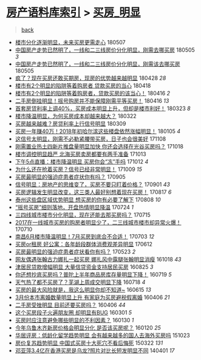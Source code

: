 [房产语料库索引](../../README.md)  > [买房_明显](买房_明显.md)
====
> [back](../README.md)

- [楼市分化逐渐明显，未来买房更需走心](http://jkwz.applinzi.com/ittc/7100373411358573584.html#%E6%A5%BC%E5%B8%82%E5%88%86%E5%8C%96%E9%80%90%E6%B8%90%E6%98%8E%E6%98%BE%EF%BC%8C%E6%9C%AA%E6%9D%A5%E4%B9%B0%E6%88%BF%E6%9B%B4%E9%9C%80%E8%B5%B0%E5%BF%83) 180507  
- [中国房产走势已然明了，一线和二三线房价分化明显，刚需去哪买房](http://jkwz.applinzi.com/ittc/7099622077223142407.html#%E4%B8%AD%E5%9B%BD%E6%88%BF%E4%BA%A7%E8%B5%B0%E5%8A%BF%E5%B7%B2%E7%84%B6%E6%98%8E%E4%BA%86%EF%BC%8C%E4%B8%80%E7%BA%BF%E5%92%8C%E4%BA%8C%E4%B8%89%E7%BA%BF%E6%88%BF%E4%BB%B7%E5%88%86%E5%8C%96%E6%98%8E%E6%98%BE%EF%BC%8C%E5%88%9A%E9%9C%80%E5%8E%BB%E5%93%AA%E4%B9%B0%E6%88%BF) 180505 *3* 
- [中国房产走势已然明了，一线和二三线房价分化明显，刚需该去哪买房](http://jkwz.applinzi.com/ittc/7099618243235021840.html#%E4%B8%AD%E5%9B%BD%E6%88%BF%E4%BA%A7%E8%B5%B0%E5%8A%BF%E5%B7%B2%E7%84%B6%E6%98%8E%E4%BA%86%EF%BC%8C%E4%B8%80%E7%BA%BF%E5%92%8C%E4%BA%8C%E4%B8%89%E7%BA%BF%E6%88%BF%E4%BB%B7%E5%88%86%E5%8C%96%E6%98%8E%E6%98%BE%EF%BC%8C%E5%88%9A%E9%9C%80%E8%AF%A5%E5%8E%BB%E5%93%AA%E4%B9%B0%E6%88%BF) 180505  
- [疯了？现在买房还敢买期房，现房的优势越来越明显](http://jkwz.applinzi.com/ittc/7096975015037895697.html#%E7%96%AF%E4%BA%86%EF%BC%9F%E7%8E%B0%E5%9C%A8%E4%B9%B0%E6%88%BF%E8%BF%98%E6%95%A2%E4%B9%B0%E6%9C%9F%E6%88%BF%EF%BC%8C%E7%8E%B0%E6%88%BF%E7%9A%84%E4%BC%98%E5%8A%BF%E8%B6%8A%E6%9D%A5%E8%B6%8A%E6%98%8E%E6%98%BE) 180428 *28* 
- [楼市有2个明显的陷阱等着购房者 贷款买房的当心](http://jkwz.applinzi.com/ittc/7093259431171326987.html#%E6%A5%BC%E5%B8%82%E6%9C%892%E4%B8%AA%E6%98%8E%E6%98%BE%E7%9A%84%E9%99%B7%E9%98%B1%E7%AD%89%E7%9D%80%E8%B4%AD%E6%88%BF%E8%80%85+%E8%B4%B7%E6%AC%BE%E4%B9%B0%E6%88%BF%E7%9A%84%E5%BD%93%E5%BF%83) 180418  
- [楼市有2个明显的陷阱等着购房者，贷款买房的该当心！](http://jkwz.applinzi.com/ittc/7092694068956234768.html#%E6%A5%BC%E5%B8%82%E6%9C%892%E4%B8%AA%E6%98%8E%E6%98%BE%E7%9A%84%E9%99%B7%E9%98%B1%E7%AD%89%E7%9D%80%E8%B4%AD%E6%88%BF%E8%80%85%EF%BC%8C%E8%B4%B7%E6%AC%BE%E4%B9%B0%E6%88%BF%E7%9A%84%E8%AF%A5%E5%BD%93%E5%BF%83%EF%BC%81) 180416 *2* 
- [二手房倒挂明显！摇号购房并不能保障刚需平等买房！](http://jkwz.applinzi.com/ittc/7092629392109077511.html#%E4%BA%8C%E6%89%8B%E6%88%BF%E5%80%92%E6%8C%82%E6%98%8E%E6%98%BE%EF%BC%81%E6%91%87%E5%8F%B7%E8%B4%AD%E6%88%BF%E5%B9%B6%E4%B8%8D%E8%83%BD%E4%BF%9D%E9%9A%9C%E5%88%9A%E9%9C%80%E5%B9%B3%E7%AD%89%E4%B9%B0%E6%88%BF%EF%BC%81) 180416 *13* 
- [首套房贷利率上调40%，买房成本明显上升，但却是楼市利好！](http://jkwz.applinzi.com/ittc/7083712720505668614.html#%E9%A6%96%E5%A5%97%E6%88%BF%E8%B4%B7%E5%88%A9%E7%8E%87%E4%B8%8A%E8%B0%8340%25%EF%BC%8C%E4%B9%B0%E6%88%BF%E6%88%90%E6%9C%AC%E6%98%8E%E6%98%BE%E4%B8%8A%E5%8D%87%EF%BC%8C%E4%BD%86%E5%8D%B4%E6%98%AF%E6%A5%BC%E5%B8%82%E5%88%A9%E5%A5%BD%EF%BC%81) 180323 *8* 
- [楼市降温明显，为何买房成本却越来越大？](http://jkwz.applinzi.com/ittc/7083209494928819206.html#%E6%A5%BC%E5%B8%82%E9%99%8D%E6%B8%A9%E6%98%8E%E6%98%BE%EF%BC%8C%E4%B8%BA%E4%BD%95%E4%B9%B0%E6%88%BF%E6%88%90%E6%9C%AC%E5%8D%B4%E8%B6%8A%E6%9D%A5%E8%B6%8A%E5%A4%A7%EF%BC%9F) 180322  
- [买房越来越难？房贷利率上行信号明显](http://jkwz.applinzi.com/ittc/7078521337872385030.html#%E4%B9%B0%E6%88%BF%E8%B6%8A%E6%9D%A5%E8%B6%8A%E9%9A%BE%EF%BC%9F%E6%88%BF%E8%B4%B7%E5%88%A9%E7%8E%87%E4%B8%8A%E8%A1%8C%E4%BF%A1%E5%8F%B7%E6%98%8E%E6%98%BE) 180309  
- [买房一年赚40万！2018年初哈尔滨这些楼盘依然涨幅明显！](http://jkwz.applinzi.com/ittc/7055070131279889414.html#%E4%B9%B0%E6%88%BF%E4%B8%80%E5%B9%B4%E8%B5%9A40%E4%B8%87%EF%BC%812018%E5%B9%B4%E5%88%9D%E5%93%88%E5%B0%94%E6%BB%A8%E8%BF%99%E4%BA%9B%E6%A5%BC%E7%9B%98%E4%BE%9D%E7%84%B6%E6%B6%A8%E5%B9%85%E6%98%8E%E6%98%BE%EF%BC%81) 180105 *4* 
- [这信号太明显，刚需不必勒紧腰带买房，日子也会很美好](http://jkwz.applinzi.com/ittc/7033627947020321809.html#%E8%BF%99%E4%BF%A1%E5%8F%B7%E5%A4%AA%E6%98%8E%E6%98%BE%EF%BC%8C%E5%88%9A%E9%9C%80%E4%B8%8D%E5%BF%85%E5%8B%92%E7%B4%A7%E8%85%B0%E5%B8%A6%E4%B9%B0%E6%88%BF%EF%BC%8C%E6%97%A5%E5%AD%90%E4%B9%9F%E4%BC%9A%E5%BE%88%E7%BE%8E%E5%A5%BD) 171108  
- [刚需置业热土四新片推盘量明显加快 你还会选择在光谷买房吗？](http://jkwz.applinzi.com/ittc/7025716579734651920.html#%E5%88%9A%E9%9C%80%E7%BD%AE%E4%B8%9A%E7%83%AD%E5%9C%9F%E5%9B%9B%E6%96%B0%E7%89%87%E6%8E%A8%E7%9B%98%E9%87%8F%E6%98%8E%E6%98%BE%E5%8A%A0%E5%BF%AB+%E4%BD%A0%E8%BF%98%E4%BC%9A%E9%80%89%E6%8B%A9%E5%9C%A8%E5%85%89%E8%B0%B7%E4%B9%B0%E6%88%BF%E5%90%97%EF%BC%9F) 171018  
- [楼市调控明显趋严 北海买房卖房都要有两手准备](http://jkwz.applinzi.com/ittc/7023903380068631568.html#%E6%A5%BC%E5%B8%82%E8%B0%83%E6%8E%A7%E6%98%8E%E6%98%BE%E8%B6%8B%E4%B8%A5+%E5%8C%97%E6%B5%B7%E4%B9%B0%E6%88%BF%E5%8D%96%E6%88%BF%E9%83%BD%E8%A6%81%E6%9C%89%E4%B8%A4%E6%89%8B%E5%87%86%E5%A4%87) 171013  
- [下午5点直播：楼市降温明显 买房你会“冻”手吗](http://jkwz.applinzi.com/ittc/7023505107226985489.html#%E4%B8%8B%E5%8D%885%E7%82%B9%E7%9B%B4%E6%92%AD%EF%BC%9A%E6%A5%BC%E5%B8%82%E9%99%8D%E6%B8%A9%E6%98%8E%E6%98%BE+%E4%B9%B0%E6%88%BF%E4%BD%A0%E4%BC%9A%E2%80%9C%E5%86%BB%E2%80%9D%E6%89%8B%E5%90%97) 171012 *4* 
- [为什么还在抢着买房？信号已经非常明显！](http://jkwz.applinzi.com/ittc/7022489935062500368.html#%E4%B8%BA%E4%BB%80%E4%B9%88%E8%BF%98%E5%9C%A8%E6%8A%A2%E7%9D%80%E4%B9%B0%E6%88%BF%EF%BC%9F%E4%BF%A1%E5%8F%B7%E5%B7%B2%E7%BB%8F%E9%9D%9E%E5%B8%B8%E6%98%8E%E6%98%BE%EF%BC%81) 171009 *15* 
- [买房最明显的强迫症患者症状你有吗？](http://jkwz.applinzi.com/ittc/7009814122584343568.html#%E4%B9%B0%E6%88%BF%E6%9C%80%E6%98%8E%E6%98%BE%E7%9A%84%E5%BC%BA%E8%BF%AB%E7%97%87%E6%82%A3%E8%80%85%E7%97%87%E7%8A%B6%E4%BD%A0%E6%9C%89%E5%90%97%EF%BC%9F) 170905  
- [信号明显：房地产的思维变了，买房不要只盯着价格？](http://jkwz.applinzi.com/ittc/7008387971324331024.html#%E4%BF%A1%E5%8F%B7%E6%98%8E%E6%98%BE%EF%BC%9A%E6%88%BF%E5%9C%B0%E4%BA%A7%E7%9A%84%E6%80%9D%E7%BB%B4%E5%8F%98%E4%BA%86%EF%BC%8C%E4%B9%B0%E6%88%BF%E4%B8%8D%E8%A6%81%E5%8F%AA%E7%9B%AF%E7%9D%80%E4%BB%B7%E6%A0%BC%EF%BC%9F) 170901 *43* 
- [买房逻辑发生明显改变，这三类人最好别想着现在买房！](http://jkwz.applinzi.com/ittc/7002857728924714001.html#%E4%B9%B0%E6%88%BF%E9%80%BB%E8%BE%91%E5%8F%91%E7%94%9F%E6%98%8E%E6%98%BE%E6%94%B9%E5%8F%98%EF%BC%8C%E8%BF%99%E4%B8%89%E7%B1%BB%E4%BA%BA%E6%9C%80%E5%A5%BD%E5%88%AB%E6%83%B3%E7%9D%80%E7%8E%B0%E5%9C%A8%E4%B9%B0%E6%88%BF%EF%BC%81) 170817 *6* 
- [泰州这些盘区域优势明显 想买房的你有必要了解下](http://jkwz.applinzi.com/ittc/6999447222654338065.html#%E6%B3%B0%E5%B7%9E%E8%BF%99%E4%BA%9B%E7%9B%98%E5%8C%BA%E5%9F%9F%E4%BC%98%E5%8A%BF%E6%98%8E%E6%98%BE+%E6%83%B3%E4%B9%B0%E6%88%BF%E7%9A%84%E4%BD%A0%E6%9C%89%E5%BF%85%E8%A6%81%E4%BA%86%E8%A7%A3%E4%B8%8B) 170808 *10* 
- [“摇号买房”细则落地，开盘热情明显降温](http://jkwz.applinzi.com/ittc/6993938172994913296.html#%E2%80%9C%E6%91%87%E5%8F%B7%E4%B9%B0%E6%88%BF%E2%80%9D%E7%BB%86%E5%88%99%E8%90%BD%E5%9C%B0%EF%BC%8C%E5%BC%80%E7%9B%98%E7%83%AD%E6%83%85%E6%98%8E%E6%98%BE%E9%99%8D%E6%B8%A9) 170724 *1* 
- [三四线城市楼市分化明显，现在还能去那买房吗？](http://jkwz.applinzi.com/ittc/6990454937929384977.html#%E4%B8%89%E5%9B%9B%E7%BA%BF%E5%9F%8E%E5%B8%82%E6%A5%BC%E5%B8%82%E5%88%86%E5%8C%96%E6%98%8E%E6%98%BE%EF%BC%8C%E7%8E%B0%E5%9C%A8%E8%BF%98%E8%83%BD%E5%8E%BB%E9%82%A3%E4%B9%B0%E6%88%BF%E5%90%97%EF%BC%9F) 170715  
- [2017在一线城市买房的购房者明显少了，二三线城市楼市却异常火爆！](http://jkwz.applinzi.com/ittc/6988622015513494532.html#2017%E5%9C%A8%E4%B8%80%E7%BA%BF%E5%9F%8E%E5%B8%82%E4%B9%B0%E6%88%BF%E7%9A%84%E8%B4%AD%E6%88%BF%E8%80%85%E6%98%8E%E6%98%BE%E5%B0%91%E4%BA%86%EF%BC%8C%E4%BA%8C%E4%B8%89%E7%BA%BF%E5%9F%8E%E5%B8%82%E6%A5%BC%E5%B8%82%E5%8D%B4%E5%BC%82%E5%B8%B8%E7%81%AB%E7%88%86%EF%BC%81) 170710  
- [南昌6月楼市降温明显！7月买房到底合不合适！](http://jkwz.applinzi.com/ittc/6986122429637067781.html#%E5%8D%97%E6%98%8C6%E6%9C%88%E6%A5%BC%E5%B8%82%E9%99%8D%E6%B8%A9%E6%98%8E%E6%98%BE%EF%BC%817%E6%9C%88%E4%B9%B0%E6%88%BF%E5%88%B0%E5%BA%95%E5%90%88%E4%B8%8D%E5%90%88%E9%80%82%EF%BC%81) 170703 *12* 
- [买房or租房 好公寓：各年龄段群体消费观差异明显](http://jkwz.applinzi.com/ittc/6978263330262090757.html#%E4%B9%B0%E6%88%BFor%E7%A7%9F%E6%88%BF+%E5%A5%BD%E5%85%AC%E5%AF%93%EF%BC%9A%E5%90%84%E5%B9%B4%E9%BE%84%E6%AE%B5%E7%BE%A4%E4%BD%93%E6%B6%88%E8%B4%B9%E8%A7%82%E5%B7%AE%E5%BC%82%E6%98%8E%E6%98%BE) 170612  
- [买房最明显的强迫症患者症状看你有吗？](http://jkwz.applinzi.com/ittc/6970810682017580037.html#%E4%B9%B0%E6%88%BF%E6%9C%80%E6%98%8E%E6%98%BE%E7%9A%84%E5%BC%BA%E8%BF%AB%E7%97%87%E6%82%A3%E8%80%85%E7%97%87%E7%8A%B6%E7%9C%8B%E4%BD%A0%E6%9C%89%E5%90%97%EF%BC%9F) 170523 *2* 
- [网友偶遇张翰古力娜扎一起买房 娜扎风中露腿张翰明显消瘦](http://jkwz.applinzi.com/ittc/6890390977935574020.html#%E7%BD%91%E5%8F%8B%E5%81%B6%E9%81%87%E5%BC%A0%E7%BF%B0%E5%8F%A4%E5%8A%9B%E5%A8%9C%E6%89%8E%E4%B8%80%E8%B5%B7%E4%B9%B0%E6%88%BF+%E5%A8%9C%E6%89%8E%E9%A3%8E%E4%B8%AD%E9%9C%B2%E8%85%BF%E5%BC%A0%E7%BF%B0%E6%98%8E%E6%98%BE%E6%B6%88%E7%98%A6) 161018 *43* 
- [津居民贷款增幅明显 大量信贷资金支持居民买房](http://jkwz.applinzi.com/ittc/6870304112964535301.html#%E6%B4%A5%E5%B1%85%E6%B0%91%E8%B4%B7%E6%AC%BE%E5%A2%9E%E5%B9%85%E6%98%8E%E6%98%BE+%E5%A4%A7%E9%87%8F%E4%BF%A1%E8%B4%B7%E8%B5%84%E9%87%91%E6%94%AF%E6%8C%81%E5%B1%85%E6%B0%91%E4%B9%B0%E6%88%BF) 160825 *3* 
- [你还想抄底买房吗？普陀上半年商品房库存量明显下降！](http://jkwz.applinzi.com/ittc/6856559403653923844.html#%E4%BD%A0%E8%BF%98%E6%83%B3%E6%8A%84%E5%BA%95%E4%B9%B0%E6%88%BF%E5%90%97%EF%BC%9F%E6%99%AE%E9%99%80%E4%B8%8A%E5%8D%8A%E5%B9%B4%E5%95%86%E5%93%81%E6%88%BF%E5%BA%93%E5%AD%98%E9%87%8F%E6%98%8E%E6%98%BE%E4%B8%8B%E9%99%8D%EF%BC%81) 160719 *5* 
- [天气热了都不买房了？芜湖上周成交明显下降](http://jkwz.applinzi.com/ittc/6856124794306823173.html#%E5%A4%A9%E6%B0%94%E7%83%AD%E4%BA%86%E9%83%BD%E4%B8%8D%E4%B9%B0%E6%88%BF%E4%BA%86%EF%BC%9F%E8%8A%9C%E6%B9%96%E4%B8%8A%E5%91%A8%E6%88%90%E4%BA%A4%E6%98%8E%E6%98%BE%E4%B8%8B%E9%99%8D) 160718 *4* 
- [买房的最大风险就是，我这么明显你却不知道~](http://jkwz.applinzi.com/ittc/6843954662566528005.html#%E4%B9%B0%E6%88%BF%E7%9A%84%E6%9C%80%E5%A4%A7%E9%A3%8E%E9%99%A9%E5%B0%B1%E6%98%AF%EF%BC%8C%E6%88%91%E8%BF%99%E4%B9%88%E6%98%8E%E6%98%BE%E4%BD%A0%E5%8D%B4%E4%B8%8D%E7%9F%A5%E9%81%93%7E) 160615 *13* 
- [3月份本市离婚数量明显上升 有家庭为买房避税假离婚](http://jkwz.applinzi.com/ittc/6818039196836955141.html#3%E6%9C%88%E4%BB%BD%E6%9C%AC%E5%B8%82%E7%A6%BB%E5%A9%9A%E6%95%B0%E9%87%8F%E6%98%8E%E6%98%BE%E4%B8%8A%E5%8D%87+%E6%9C%89%E5%AE%B6%E5%BA%AD%E4%B8%BA%E4%B9%B0%E6%88%BF%E9%81%BF%E7%A8%8E%E5%81%87%E7%A6%BB%E5%A9%9A) 160406 *21* 
- [二手房受挫明显  目前还要买房吗？](http://jkwz.applinzi.com/ittc/6818024701834036228.html#%E4%BA%8C%E6%89%8B%E6%88%BF%E5%8F%97%E6%8C%AB%E6%98%8E%E6%98%BE++%E7%9B%AE%E5%89%8D%E8%BF%98%E8%A6%81%E4%B9%B0%E6%88%BF%E5%90%97%EF%BC%9F) 160406 *44* 
- [这个买房段子火遍朋友圈  却明显有BUG](http://jkwz.applinzi.com/ittc/6804735130803373061.html#%E8%BF%99%E4%B8%AA%E4%B9%B0%E6%88%BF%E6%AE%B5%E5%AD%90%E7%81%AB%E9%81%8D%E6%9C%8B%E5%8F%8B%E5%9C%88++%E5%8D%B4%E6%98%8E%E6%98%BE%E6%9C%89BUG) 160301 *5* 
- [买房时应注意避免哪些明显的不利因素？](http://jkwz.applinzi.com/ittc/6792742299926791172.html#%E4%B9%B0%E6%88%BF%E6%97%B6%E5%BA%94%E6%B3%A8%E6%84%8F%E9%81%BF%E5%85%8D%E5%93%AA%E4%BA%9B%E6%98%8E%E6%98%BE%E7%9A%84%E4%B8%8D%E5%88%A9%E5%9B%A0%E7%B4%A0%EF%BC%9F) 160130 *1* 
- [今年乌鲁木齐新房价格会明显分化 是否该买房呢？](http://jkwz.applinzi.com/ittc/6789534325586527237.html#%E4%BB%8A%E5%B9%B4%E4%B9%8C%E9%B2%81%E6%9C%A8%E9%BD%90%E6%96%B0%E6%88%BF%E4%BB%B7%E6%A0%BC%E4%BC%9A%E6%98%8E%E6%98%BE%E5%88%86%E5%8C%96+%E6%98%AF%E5%90%A6%E8%AF%A5%E4%B9%B0%E6%88%BF%E5%91%A2%EF%BC%9F) 160120 *25* 
- [华居评房：低龄化留学趋势明显 会有越来越多的国人去海外买房吗](http://jkwz.applinzi.com/ittc/6756402539711726596.html#%E5%8D%8E%E5%B1%85%E8%AF%84%E6%88%BF%EF%BC%9A%E4%BD%8E%E9%BE%84%E5%8C%96%E7%95%99%E5%AD%A6%E8%B6%8B%E5%8A%BF%E6%98%8E%E6%98%BE+%E4%BC%9A%E6%9C%89%E8%B6%8A%E6%9D%A5%E8%B6%8A%E5%A4%9A%E7%9A%84%E5%9B%BD%E4%BA%BA%E5%8E%BB%E6%B5%B7%E5%A4%96%E4%B9%B0%E6%88%BF%E5%90%97) 151023  
- [房价复苏趋势明显 中国式买房十大死穴不看后悔死](http://jkwz.applinzi.com/ittc/547650611398059634.html#%E6%88%BF%E4%BB%B7%E5%A4%8D%E8%8B%8F%E8%B6%8B%E5%8A%BF%E6%98%8E%E6%98%BE+%E4%B8%AD%E5%9B%BD%E5%BC%8F%E4%B9%B0%E6%88%BF%E5%8D%81%E5%A4%A7%E6%AD%BB%E7%A9%B4%E4%B8%8D%E7%9C%8B%E5%90%8E%E6%82%94%E6%AD%BB) 150322 *131* 
- [邓亚萍3.4亿在香港买房是乌龙?照片对比长短发明显不同](http://jkwz.applinzi.com/ittc/547650611361181040.html#%E9%82%93%E4%BA%9A%E8%90%8D3.4%E4%BA%BF%E5%9C%A8%E9%A6%99%E6%B8%AF%E4%B9%B0%E6%88%BF%E6%98%AF%E4%B9%8C%E9%BE%99%3F%E7%85%A7%E7%89%87%E5%AF%B9%E6%AF%94%E9%95%BF%E7%9F%AD%E5%8F%91%E6%98%8E%E6%98%BE%E4%B8%8D%E5%90%8C) 140401 *17* 
